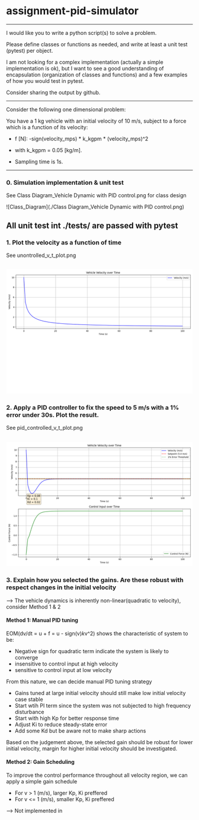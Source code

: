 # assignment-pid-simulator

----------------------------------------------------------------------------------------------------------------------------------------
I would like you to write a python script(s) to solve a problem.

Please define classes or functions as needed, and write at least a unit test (pytest) per object.

I am not looking for a complex implementation (actually a simple implementation is ok), but I want to see a good understanding of encapsulation (organization of classes and functions) and a few examples of how you would test in pytest.

Consider sharing the output by github.

----------------------------------------------------------------

Consider the following one dimensional problem:

You have a 1 kg vehicle with an initial velocity of 10 m/s,
subject to a force which is a function of its velocity:

- f [N]: -sign(velocity_mps) * k_kgpm * (velocity_mps)^2 

- with k_kgpm = 0.05 [kg/m].

- Sampling time is 1s.

--- 

### 0. Simulation implementation & unit test
See Class Diagram_Vehicle Dynamic with PID control.png for class design

![Class_Diagram](./Class Diagram_Vehicle Dynamic with PID control.png)

All unit test int ./tests/ are passed with pytest
--- 
### 1. Plot the velocity as a function of time

See unontrolled_v_t_plot.png

![unontrolled_v_t_plot](./unontrolled_v_t_plot.png)
--- 

### 2. Apply a PID controller to fix the speed to 5 m/s with a 1% error under 30s. Plot the result.

See pid_controlled_v_t_plot.png

![pid_controlled_v_t_plot.png](./pid_controlled_v_t_plot.png)
--- 

### 3. Explain how you selected the gains. Are these robust with respect changes in the initial velocity
--> The vehicle dynamics is inherently non-linear(quadratic to velocity), consider Method 1 & 2

#### Method 1: Manual PID tuning
EOM(dv/dt = u + f = u - sign(v)*k*v^2) shows the characteristic of system to be:
- Negative sign for quadratic term indicate the system is likely to converge
- insensitive to control input at high velocity
- sensitive to control input at low velocity

From this nature, we can decide manual PID tuning strategy
- Gains tuned at large initial velocity should still make low initial velocity case stable
- Start wtih PI term since the system was not subjected to high frequency disturbance
- Start with high Kp for better response time
- Adjust Ki to reduce steady-state error
- Add some Kd but be aware not to make sharp actions

Based on the judgement above, the selected gain should be robust for lower initial velocity, margin for higher initial velocity should be investigated.


#### Method 2: Gain Scheduling
To improve the control performance throughout all velocity region, we can apply a simple gain schedule
- For v > 1 (m/s), larger Kp, Ki preffered
- For v <= 1 (m/s), smaller Kp, Ki preffered

--> Not implemented in 